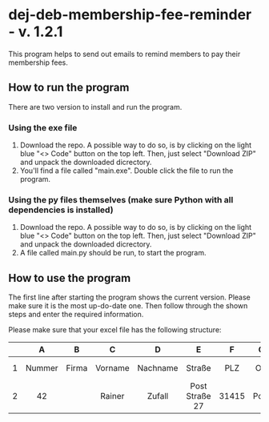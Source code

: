 # dej-deb-membership-fee-reminder - v. 1.2.1
This program helps to send out emails to remind members to pay their membership fees. 
## How to run the program
There are two version to install and run the program.
### Using the exe file
1. Download the repo. A possible way to do so, is by clicking on the light blue "<> Code" button on the top left. Then, just select "Download ZIP" and unpack the downloaded dicrectory.
2. You'll find a file called "main.exe". Double click the file to run the program.
### Using the py files themselves (make sure Python with all dependencies is installed)
1. Download the repo. A possible way to do so, is by clicking on the light blue "<> Code" button on the top left. Then, just select "Download ZIP" and unpack the downloaded dicrectory.
2. A file called main.py should be run, to start the program.
## How to use the program
The first line after starting the program shows the current version. Please make sure it is the most up-do-date one. Then follow through the shown steps and enter the required information.

Please make sure that your excel file has the following structure:

||A|B|C|D|E|F|G|H|I|J|K|
|:---:|:---:|:---:|:---:|:---:|:---:|:---:|:---:|:---:|:---:|:---:|:---:|
|1|Nummer|Firma|Vorname|Nachname|Straße|PLZ|Ort|Telefon|E-Email|Rechnungsnummer|Offener Betrag|
|2|42||Rainer|Zufall|Post Straße 27|31415|Post||rainer.z@zufall.de|123456|50|